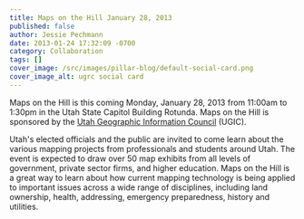```yaml
---
title: Maps on the Hill January 28, 2013
published: false
author: Jessie Pechmann
date: 2013-01-24 17:32:09 -0700
category: Collaboration
tags: []
cover_image: /src/images/pillar-blog/default-social-card.png
cover_image_alt: ugrc social card
---
```


<p>Maps on the Hill is this coming Monday, January 28, 2013 from 11:00am to 1:30pm in the Utah State Capitol Building Rotunda. Maps on the Hill is sponsored by the <a href="https://ugic.org/">Utah Geographic Information Council</a> (UGIC).</p>
<p>Utah's elected officials and the public are invited to come learn about the various mapping projects from professionals and students around Utah. The event is expected to draw over 50 map exhibits from all levels of government, private sector firms, and higher education. Maps on the Hill is a great way to learn about how current mapping technology is being applied to important issues across a wide range of disciplines, including land ownership, health, addressing, emergency preparedness, history and utilities.</p>
